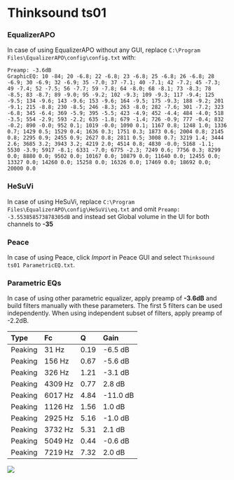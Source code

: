 # Thinksound ts01

### EqualizerAPO
In case of using EqualizerAPO without any GUI, replace `C:\Program Files\EqualizerAPO\config\config.txt`
with:
```
Preamp: -3.6dB
GraphicEQ: 10 -84; 20 -6.8; 22 -6.8; 23 -6.8; 25 -6.8; 26 -6.8; 28 -6.9; 30 -6.9; 32 -6.9; 35 -7.0; 37 -7.1; 40 -7.1; 42 -7.2; 45 -7.3; 49 -7.4; 52 -7.5; 56 -7.7; 59 -7.8; 64 -8.0; 68 -8.1; 73 -8.3; 78 -8.5; 83 -8.7; 89 -9.0; 95 -9.2; 102 -9.3; 109 -9.3; 117 -9.4; 125 -9.5; 134 -9.6; 143 -9.6; 153 -9.6; 164 -9.5; 175 -9.3; 188 -9.2; 201 -9.1; 215 -8.8; 230 -8.5; 246 -8.3; 263 -8.0; 282 -7.6; 301 -7.2; 323 -6.8; 345 -6.4; 369 -5.9; 395 -5.5; 423 -4.9; 452 -4.4; 484 -4.0; 518 -3.5; 554 -2.9; 593 -2.2; 635 -1.8; 679 -1.4; 726 -0.9; 777 -0.4; 832 -0.2; 890 -0.0; 952 0.1; 1019 -0.0; 1090 0.1; 1167 0.8; 1248 1.0; 1336 0.7; 1429 0.5; 1529 0.4; 1636 0.3; 1751 0.3; 1873 0.6; 2004 0.8; 2145 0.8; 2295 0.9; 2455 0.9; 2627 0.8; 2811 0.5; 3008 0.7; 3219 1.4; 3444 2.6; 3685 3.2; 3943 3.2; 4219 2.0; 4514 0.8; 4830 -0.0; 5168 -1.1; 5530 -3.9; 5917 -8.1; 6331 -7.0; 6775 -2.3; 7249 0.6; 7756 0.3; 8299 0.0; 8880 0.0; 9502 0.0; 10167 0.0; 10879 0.0; 11640 0.0; 12455 0.0; 13327 0.0; 14260 0.0; 15258 0.0; 16326 0.0; 17469 0.0; 18692 0.0; 20000 0.0
```

### HeSuVi
In case of using HeSuVi, replace `C:\Program Files\EqualizerAPO\config\HeSuVi\eq.txt` and omit `Preamp:
-3.553858573878305dB` and instead set Global volume in the UI for both channels to **-35**

### Peace
In case of using Peace, click *Import* in Peace GUI and select `Thinksound ts01 ParametricEQ.txt`.

### Parametric EQs
In case of using other parametric equalizer, apply preamp of **-3.6dB** and build filters manually
with these parameters. The first 5 filters can be used independently.
When using independent subset of filters, apply preamp of -2.2dB.

| Type    | Fc      |    Q | Gain     |
|:--------|:--------|:-----|:---------|
| Peaking | 31 Hz   | 0.19 | -6.5 dB  |
| Peaking | 156 Hz  | 0.67 | -5.6 dB  |
| Peaking | 326 Hz  | 1.21 | -3.1 dB  |
| Peaking | 4309 Hz | 0.77 | 2.8 dB   |
| Peaking | 6017 Hz | 4.84 | -11.0 dB |
| Peaking | 1126 Hz | 1.56 | 1.0 dB   |
| Peaking | 2925 Hz | 5.16 | -1.0 dB  |
| Peaking | 3732 Hz | 5.31 | 2.1 dB   |
| Peaking | 5049 Hz | 0.44 | -0.6 dB  |
| Peaking | 7219 Hz | 7.32 | 2.0 dB   |

![](https://raw.githubusercontent.com/jaakkopasanen/AutoEq/master/results/innerfidelity/sbaf-serious/Thinksound%20ts01/Thinksound%20ts01.png)